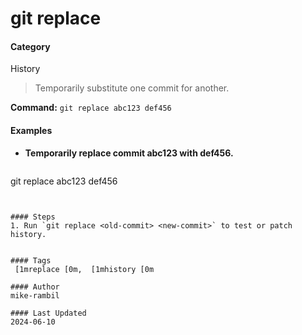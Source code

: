 # git replace <old-commit> <new-commit>


#### Category
History
> Temporarily substitute one commit for another.

**Command:** `git replace abc123 def456`

#### Examples
- **Temporarily replace commit abc123 with def456.**

  ```sh
git replace abc123 def456
```


#### Steps
1. Run `git replace <old-commit> <new-commit>` to test or patch history.


#### Tags
 [1mreplace [0m,  [1mhistory [0m

#### Author
mike-rambil

#### Last Updated
2024-06-10
